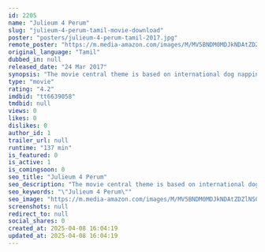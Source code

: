 ```yaml
---
id: 2205
name: "Julieum 4 Perum"
slug: "julieum-4-perum-tamil-movie-download"
poster: "posters/julieum-4-perum-tamil-2017.jpg"
remote_poster: "https://m.media-amazon.com/images/M/MV5BNDM0MDJkNDAtZDZlNS00MDJlLWI1NDQtODQwMTgyZmI5MjgxXkEyXkFqcGc@._V1_SX300.jpg"
original_language: "Tamil"
dubbed_in: null
released_date: "24 Mar 2017"
synopsis: "The movie central theme is based on international dog napping and the relationship between humans and dogs."
type: "movie"
rating: "4.2"
imdbid: "tt6639058"
tmdbid: null
views: 0
likes: 0
dislikes: 0
author_id: 1
trailer_url: null
runtime: "137 min"
is_featured: 0
is_active: 1
is_comingsoon: 0
seo_title: "Julieum 4 Perum"
seo_description: "The movie central theme is based on international dog napping and the relationship between humans and dogs."
seo_keywords: "\"Julieum 4 Perum\""
seo_image: "https://m.media-amazon.com/images/M/MV5BNDM0MDJkNDAtZDZlNS00MDJlLWI1NDQtODQwMTgyZmI5MjgxXkEyXkFqcGc@._V1_SX300.jpg"
screenshots: null
redirect_to: null
social_shares: 0
created_at: 2025-04-08 16:04:19
updated_at: 2025-04-08 16:04:19
---
```


